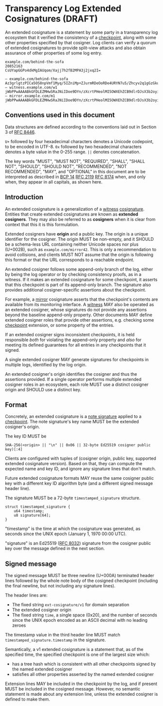 # Transparency Log Extended Cosignatures (DRAFT)

An extended cosignature is a statement by some party in a transparency log
ecosystem that it verified the consistency of a [checkpoint][], along with some
other properties specified by that cosigner. Log clients can verify a quorum of
extended cosignatures to provide split-view attacks and also obtain assurance of
other properties of some log entry.

```
example.com/behind-the-sofa
20852163
CsUYapGGPo4dkMgIAUqom/Xajj7h2fB2MPA3j2jxq2I=

— example.com/behind-the-sofa Az3grlgtzPICa5OS8npVmf1Myq/5IZniMp+ZJurmRDeOoRDe4URYN7u5/Zhcyv2q1gGzGku9nTo+zyWE+xeMcTOAYQ8=
— witness.example.com/w1 jWbPPwAAAABkGFDLEZMHwSRaJNiIDoe9DYn/zXcrtPHeolMI5OWXEhZCB9dlrDJsX3b2oyin1nPZ\nqhf5nNo0xUe+mbIUBkBIfZ+qnA==
— mirror.example.com/m1 jWbPPwAAAABkGFDLEZMHwSRaJNiIDoe9DYn/zXcrtPHeolMI5OWXEhZCB9dlrDJsX3b2oyin1nPZ\nqhf5nNo0xUe+mbIUBkBIfZ+qnA==
```

## Conventions used in this document

Data structures are defined according to the conventions laid out in Section 3
of [RFC 8446][].

`U+` followed by four hexadecimal characters denotes a Unicode codepoint, to be
encoded in UTF-8. `0x` followed by two hexadecimal characters denotes a byte
value in the 0-255 range. `||` denotes concatenation.

The key words "MUST", "MUST NOT", "REQUIRED", "SHALL", "SHALL NOT", "SHOULD",
"SHOULD NOT", "RECOMMENDED", "NOT RECOMMENDED", "MAY", and "OPTIONAL" in this
document are to be interpreted as described in [BCP 14][] [RFC 2119][] [RFC
8174][] when, and only when, they appear in all capitals, as shown here.

[RFC 8446]: https://www.rfc-editor.org/rfc/rfc8446.html
[BCP 14]: https://www.rfc-editor.org/info/bcp14
[RFC 2119]: https://www.rfc-editor.org/rfc/rfc2119.html
[RFC 8174]: https://www.rfc-editor.org/rfc/rfc8174.html
[RFC 8032]: https://www.rfc-editor.org/rfc/rfc8032.html

## Introduction

An extended cosignature is a generalization of a [witness][] [cosignature][].
Entities that create extended cosignatures are known as **extended cosigners**.
They may also be referred to as **cosigners** when it is clear from context that
this it is this formulation.

Extended cosigners have **origin** and a public key. The origin is a unique
identifier for the cosigner. The origin MUST be non-empty, and it SHOULD be
a schema-less URL containing neither Unicode spaces nor plus (U+002B), such
as `example.com/mirror42`. This is only a recommendation to avoid collisions,
and clients MUST NOT assume that the origin is following this format or that
the URL corresponds to a reachable endpoint.

An extended cosigner follows some append-only branch of the log, either by
being the log operator or by checking consistency proofs, as in a witness. If it
makes an extended cosignature for some checkpoint, it asserts that this
checkpoint is part of its append-only branch. The signature also provides
additional cosigner-specific assertions about the checkpoint.

For example, a [mirror][] cosignature asserts that the checkpoint's contents are
available from its monitoring interface. A [witness][] MAY also be operated as
an extended cosigner, whose signatures do not provide any assertions beyond the
baseline append-only property. Other documents MAY define extended cosigner
roles that provide other assertions, e.g. checking some [checkpoint][]
extension, or some property of the entries.

If an extended cosigner signs inconsistent checkpoints, it is held responsible
*both* for violating the append-only property and *also* for meeting its defined
guarantees for all entries in any checkpoints that it signed.

A single extended cosigner MAY generate signatures for checkpoints in multiple
logs, identified by the log origin.

An extended cosigner's origin identifies the cosigner and thus the assertions
provided. If a single operator performs multiple extended cosigner roles in an
ecosystem, each role MUST use a distinct cosigner origin and SHOULD use a
distinct key.

## Format

Concretely, an extended cosignature is a [note signature][] applied to a
[checkpoint][]. The note signature's key name MUST be the extended cosigner's
origin.

The key ID MUST be

    SHA-256(<origin> || "\n" || 0x06 || 32-byte Ed25519 cosigner public key)[:4]

Clients are configured with tuples of (cosigner origin, public key, supported
extended cosignature version). Based on that, they can compute the expected
name and key ID, and ignore any signature lines that don't match.

Future extended cosignature formats MAY reuse the same cosigner public key with
a different key ID algorithm byte (and a different signed message header line).

The signature MUST be a 72-byte `timestamped_signature` structure.

    struct timestamped_signature {
        u64 timestamp;
        u8 signature[64];
    }

"timestamp" is the time at which the cosignature was generated, as seconds since
the UNIX epoch (January 1, 1970 00:00 UTC).

"signature" is an Ed25519 ([RFC 8032][]) signature from the cosigner public key
over the message defined in the next section.

## Signed message

The signed message MUST be three newline (U+000A) terminated header lines
followed by the whole note body of the cosigned checkpoint (including the final
newline, but not including any signature lines).

The header lines are:

* The fixed string `ext-cosignature/v1` for domain separation
* The extended cosigner origin
* The fixed string `time`, a single space (0x20), and the number of seconds since the UNIX epoch encoded as an ASCII decimal with no leading zeroes

The timestamp value in the third header line MUST match
`timestamped_signature.timestamp` in the signature.

Semantically, a v1 extended cosignature is a statement that, as of the specified
time, the specified checkpoint is one of the largest size which:

* has a tree hash which is consistent with all other checkpoints signed by the named extended cosigner
* satisfies all other properties asserted by the named extended cosigner

Extension lines MAY be included in the checkpoint by the log, and if present
MUST be included in the cosigned message. However, no semantic statement is made
about any extension line, unless the extended cosigner is defined to make them.

[checkpoint]: https://c2sp.org/tlog-checkpoint
[cosignature]: https://c2sp.org/tlog-cosignature
<!-- TODO: Replace this link with https://c2sp.org/tlog-mirror -->
[mirror]: ./tlog-mirror.md
[note signature]: https://c2sp.org/signed-note
[witness]: https://c2sp.org/tlog-witness
